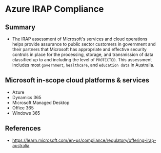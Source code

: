 # Azure IRAP Compliance

## Summary

- The IRAP assessment of Microsoft's services and cloud operations helps provide assurance to public sector customers in government and their partners that Microsoft has appropriate and effective security controls in place for the processing, storage, and transmission of data classified up to and including the level of `PROTECTED`. This assessment includes most `government`, `healthcare`, and `education data` in Australia.

## Microsoft in-scope cloud platforms & services

- Azure
- Dynamics 365
- Microsoft Managed Desktop
- Office 365
- Windows 365

## References

- <https://learn.microsoft.com/en-us/compliance/regulatory/offering-irap-australia>
